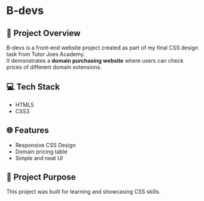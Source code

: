 # B-devs

## 📌 Project Overview
B-devs is a front-end website project created as part of my final CSS design task from Tutor Joes Academy.  
It demonstrates a **domain purchasing website** where users can check prices of different domain extensions.  

## 💻 Tech Stack
- HTML5  
- CSS3  

## 🌐 Features
- Responsive CSS Design  
- Domain pricing table  
- Simple and neat UI   

## 🎯 Project Purpose
This project was built for learning and showcasing CSS skills.  

